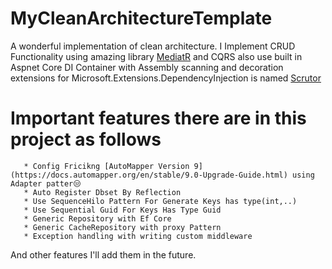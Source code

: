 # MyCleanArchitectureTemplate

A wonderful implementation of clean architecture.
I Implement CRUD Functionality using amazing library [MediatR](https://github.com/jbogard/MediatR) and CQRS also use built in
Aspnet Core DI Container with Assembly scanning and decoration extensions for Microsoft.Extensions.DependencyInjection is named [Scrutor](https://github.com/khellang/Scrutor)

# Important features there are in this project as follows

       * Config Fricikng [AutoMapper Version 9](https://docs.automapper.org/en/stable/9.0-Upgrade-Guide.html) using Adapter patter😒
       * Auto Register Dbset By Reflection
       * Use SequenceHilo Pattern For Generate Keys has type(int,..)
       * Use Sequential Guid For Keys Has Type Guid
       * Generic Repository with Ef Core
       * Generic CacheRepository with proxy Pattern
       * Exception handling with writing custom middleware
 And other features I'll add them in the future.
